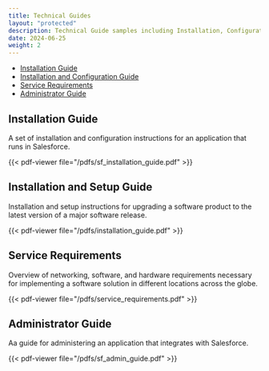 ```yaml
---
title: Technical Guides
layout: "protected"
description: Technical Guide samples including Installation, Configuration, Administrator guides, and Service Requirements.
date: 2024-06-25
weight: 2
---
```


- [Installation Guide](#installation-guide)
- [Installation and Configuration Guide](#installation-and-configuration-guide)
- [Service Requirements](#service-requirements)
- [Administrator Guide](#administrator-guide)



## Installation Guide
A set of installation and configuration instructions for an application that runs in Salesforce.  

{{< pdf-viewer file="/pdfs/sf_installation_guide.pdf" >}}

## Installation and Setup Guide
Installation and setup instructions for upgrading a software product to the latest version of a major software release.  

{{< pdf-viewer file="/pdfs/installation_guide.pdf" >}}

## Service Requirements
Overview of networking, software, and hardware requirements necessary for implementing a software solution in different locations across the globe.

{{< pdf-viewer file="/pdfs/service_requirements.pdf" >}}


## Administrator Guide
Aa guide for administering an application that integrates with Salesforce.  

{{< pdf-viewer file="/pdfs/sf_admin_guide.pdf" >}}


